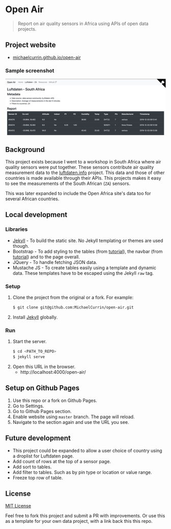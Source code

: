 # Open Air
> Report on air quality sensors in Africa using APIs of open data projects.

## Project website

- [michaelcurrin.github.io/open-air](https://michaelcurrin.github.io/open-air/)

### Sample screenshot

![Sample image](docs/preview.png)

## Background

This project exists because I went to a workshop in South Africa where air quality sensors were put together. These sensors contribute air quality measurement data to the [luftdaten.info](https://luftdaten.info) project. This data and those of other countries is made available through their APIs. This projects makes it easy to see the measurements of the South African (`ZA`) sensors.

This was later expanded to include the Open Africa site's data too for several African countries.

## Local development

### Libraries

- [Jekyll](https://jekyllrb.com/) - To build the static site. No Jekyll templating or themes are used though.
- Bootstrap - To add styling to the tables (from [tutorial](https://getbootstrap.com/docs/4.3/content/tables/)), the navbar (from [tutorial](https://getbootstrap.com/docs/4.3/components/navbar/#toggler)) and to the page overall.
- JQuery - To handle fetching JSON data.
- Mustache JS - To create tables easily using a template and dynamic data. These templates have to be escaped using the Jekyll `raw` tag.

### Setup

1. Clone the project from the original or a fork. For example:
    ```bash
    $ git clone git@github.com:MichaelCurrin/open-air.git
    ```
2. Install [Jekyll](https://jekyllrb.com/) globally.

### Run

1. Start the server.
    ```bash
    $ cd <PATH_TO_REPO>
    $ jekyll serve
    ```
1. Open this URL in the browser.
    - http://localhost:4000/open-air/


## Setup on Github Pages

1. Use this repo or a fork on Github Pages.
2. Go to Settings.
3. Go to Github Pages section.
4. Enable website using `master` branch. The page will reload.
5. Navigate to the section again and use the URL you see.

## Future development

- This project could be expanded to allow a user choice of country using a droplist for Luftdaten page.
- Add count of rows at the top of a sensor page.
- Add sort to tables.
- Add filter to tables. Such as by pin type or location or value range.
- Freeze top row of table.

## License

[MIT License](LICENSE)

Feel free to fork this project and submit a PR with improvements. Or use this as a template for your own data project, with a link back this this repo.
